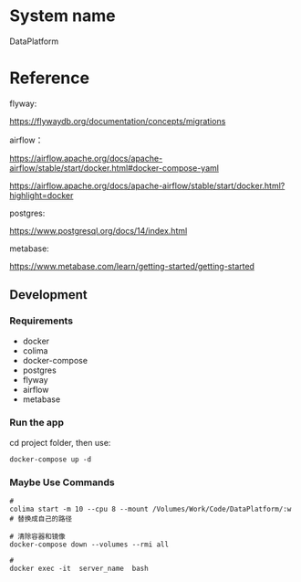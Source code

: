 # System name

DataPlatform

# Reference
flyway: 

https://flywaydb.org/documentation/concepts/migrations

airflow：

https://airflow.apache.org/docs/apache-airflow/stable/start/docker.html#docker-compose-yaml

https://airflow.apache.org/docs/apache-airflow/stable/start/docker.html?highlight=docker

postgres:

https://www.postgresql.org/docs/14/index.html

metabase:

https://www.metabase.com/learn/getting-started/getting-started

## Development

### Requirements

- docker
- colima
- docker-compose
- postgres
- flyway
- airflow
- metabase

### Run the app

cd project folder, then use:

```shell
docker-compose up -d
```

### Maybe Use Commands
```shell
#
colima start -m 10 --cpu 8 --mount /Volumes/Work/Code/DataPlatform/:w # 替换成自己的路径

# 清除容器和镜像
docker-compose down --volumes --rmi all

# 
docker exec -it  server_name  bash
```



